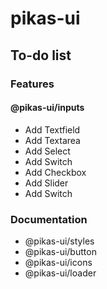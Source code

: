 # pikas-ui

## To-do list
### Features
#### @pikas-ui/inputs
- Add Textfield
- Add Textarea
- Add Select
- Add Switch
- Add Checkbox
- Add Slider
- Add Switch

### Documentation
- @pikas-ui/styles
- @pikas-ui/button
- @pikas-ui/icons
- @pikas-ui/loader
